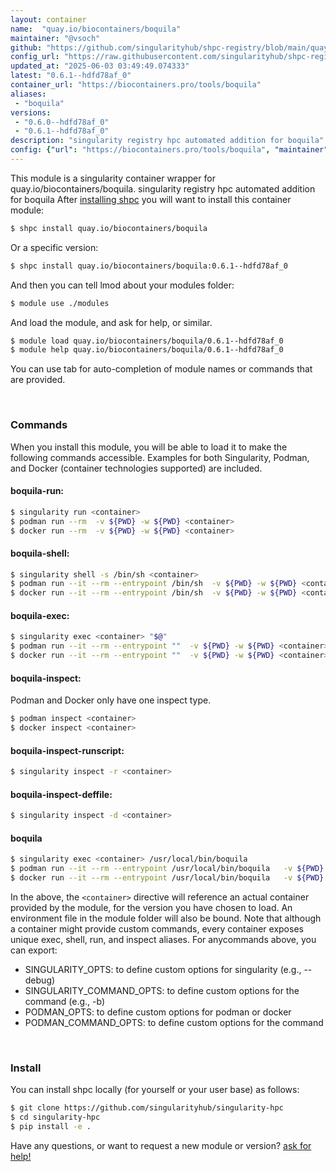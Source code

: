 ```yaml
---
layout: container
name:  "quay.io/biocontainers/boquila"
maintainer: "@vsoch"
github: "https://github.com/singularityhub/shpc-registry/blob/main/quay.io/biocontainers/boquila/container.yaml"
config_url: "https://raw.githubusercontent.com/singularityhub/shpc-registry/main/quay.io/biocontainers/boquila/container.yaml"
updated_at: "2025-06-03 03:49:49.074333"
latest: "0.6.1--hdfd78af_0"
container_url: "https://biocontainers.pro/tools/boquila"
aliases:
 - "boquila"
versions:
 - "0.6.0--hdfd78af_0"
 - "0.6.1--hdfd78af_0"
description: "singularity registry hpc automated addition for boquila"
config: {"url": "https://biocontainers.pro/tools/boquila", "maintainer": "@vsoch", "description": "singularity registry hpc automated addition for boquila", "latest": {"0.6.1--hdfd78af_0": "sha256:47b2696d859a14c70d1a4351a0281710ddcb80c73abc65f9bd4b060f8ee7b6f6"}, "tags": {"0.6.0--hdfd78af_0": "sha256:87eccf9ce054cbd981f39f47a6e738cfef526a4294ca7c41487a723e7a9a3337", "0.6.1--hdfd78af_0": "sha256:47b2696d859a14c70d1a4351a0281710ddcb80c73abc65f9bd4b060f8ee7b6f6"}, "docker": "quay.io/biocontainers/boquila", "aliases": {"boquila": "/usr/local/bin/boquila"}}
---
```


This module is a singularity container wrapper for quay.io/biocontainers/boquila.
singularity registry hpc automated addition for boquila
After [installing shpc](#install) you will want to install this container module:


```bash
$ shpc install quay.io/biocontainers/boquila
```

Or a specific version:

```bash
$ shpc install quay.io/biocontainers/boquila:0.6.1--hdfd78af_0
```

And then you can tell lmod about your modules folder:

```bash
$ module use ./modules
```

And load the module, and ask for help, or similar.

```bash
$ module load quay.io/biocontainers/boquila/0.6.1--hdfd78af_0
$ module help quay.io/biocontainers/boquila/0.6.1--hdfd78af_0
```

You can use tab for auto-completion of module names or commands that are provided.

<br>

### Commands

When you install this module, you will be able to load it to make the following commands accessible.
Examples for both Singularity, Podman, and Docker (container technologies supported) are included.

#### boquila-run:

```bash
$ singularity run <container>
$ podman run --rm  -v ${PWD} -w ${PWD} <container>
$ docker run --rm  -v ${PWD} -w ${PWD} <container>
```

#### boquila-shell:

```bash
$ singularity shell -s /bin/sh <container>
$ podman run --it --rm --entrypoint /bin/sh  -v ${PWD} -w ${PWD} <container>
$ docker run --it --rm --entrypoint /bin/sh  -v ${PWD} -w ${PWD} <container>
```

#### boquila-exec:

```bash
$ singularity exec <container> "$@"
$ podman run --it --rm --entrypoint ""  -v ${PWD} -w ${PWD} <container> "$@"
$ docker run --it --rm --entrypoint ""  -v ${PWD} -w ${PWD} <container> "$@"
```

#### boquila-inspect:

Podman and Docker only have one inspect type.

```bash
$ podman inspect <container>
$ docker inspect <container>
```

#### boquila-inspect-runscript:

```bash
$ singularity inspect -r <container>
```

#### boquila-inspect-deffile:

```bash
$ singularity inspect -d <container>
```


#### boquila

```bash
$ singularity exec <container> /usr/local/bin/boquila
$ podman run --it --rm --entrypoint /usr/local/bin/boquila   -v ${PWD} -w ${PWD} <container> -c " $@"
$ docker run --it --rm --entrypoint /usr/local/bin/boquila   -v ${PWD} -w ${PWD} <container> -c " $@"
```



In the above, the `<container>` directive will reference an actual container provided
by the module, for the version you have chosen to load. An environment file in the
module folder will also be bound. Note that although a container
might provide custom commands, every container exposes unique exec, shell, run, and
inspect aliases. For anycommands above, you can export:

 - SINGULARITY_OPTS: to define custom options for singularity (e.g., --debug)
 - SINGULARITY_COMMAND_OPTS: to define custom options for the command (e.g., -b)
 - PODMAN_OPTS: to define custom options for podman or docker
 - PODMAN_COMMAND_OPTS: to define custom options for the command

<br>

### Install

You can install shpc locally (for yourself or your user base) as follows:

```bash
$ git clone https://github.com/singularityhub/singularity-hpc
$ cd singularity-hpc
$ pip install -e .
```

Have any questions, or want to request a new module or version? [ask for help!](https://github.com/singularityhub/singularity-hpc/issues)